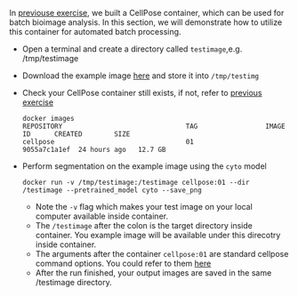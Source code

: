 In [previouse exercise](../containers/), we built a CellPose container, which can be used for batch bioimage analysis. In this section, we will demonstrate how to utilize this container for automated batch processing.

- Open a terminal and create a directory called `testimage`,e.g. /tmp/testimage
- Download the example image [here](https://github.com/embl-cba/bard-containers/blob/main/cellpose-nobard/MAX_pg6-3CF1_20--t1-3.jpg) and store it into `/tmp/testimg`
- Check your CellPose container still exists, if not, refer to [previous exercise](../containers/act03.md)
    ```
    docker images
    REPOSITORY                               TAG                 IMAGE ID      CREATED        SIZE
    cellpose                                 01                  9055a7c1a1ef  24 hours ago   12.7 GB
    ```

- Perform segmentation on the example image using the `cyto` model
    ```
    docker run -v /tmp/testimage:/testimage cellpose:01 --dir /testimage --pretrained_model cyto --save_png
    ```

    - Note the `-v` flag which makes your test image on your local computer available inside container.
    - The `/testimage` after the colon is the target directory inside container. You example image will be available under this direcotry inside container.
    - The arguments after the container `cellpose:01` are standard cellpose command options. You could refer to them [here](https://cellpose.readthedocs.io/en/latest/command.html)
    - After the run finished, your output images are saved in the same /testimage directory.